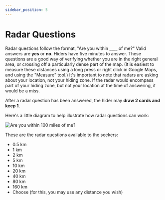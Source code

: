 ```yaml
---
sidebar_position: 5
---
```


# Radar Questions

Radar questions follow the format, "Are you within \_\_\_\_ of me?" Valid answers are **yes** or **no**. Hiders have five minutes to answer. These questions are a good way of verifying whether you are in the right general area, or crossing off a particularly dense part of the map. (It is easiest to measure these distances using a long press or right click in Google Maps, and using the "Measure" tool.) It's important to note that radars are asking about your location, not your hiding zone. If the radar would encompass part of your hiding zone, but not your location at the time of answering, it would be a miss.

After a radar question has been answered, the hider may **draw 2 cards and keep 1**.

Here's a little diagram to help illustrate how radar questions can work:

![Are you within 100 miles of me?](../assets/seeking_radar_questions.png)

These are the radar questions available to the seekers:

-   0.5 km
-   1 km
-   2 km
-   5 km
-   10 km
-   20 km
-   40 km
-   80 km
-   160 km
-   Choose (for this, you may use any distance you wish)
